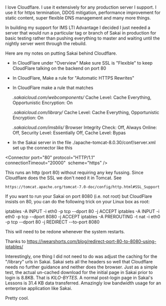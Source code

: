 I love Cloudflare.  I use it extensively for any production server I support.  I use it for https
termination, DDOS mitigation, performance improvement for static content, super flexible DNS management
and many more things.

In building my support for IMS LTI Advantage I decided I just needed a server that would run a particular
tag or branch of Sakai in production for basic testing rather than pushing everything to master and waiting
until the nightly server went through the rebuild.

Here are my notes on putting Sakai behind Cloudflare.

- In CloudFlare under "Overview" Make sure SSL is "Flexible" to keep CloudFlare talking on the backend on port 80

- In CloudFlare, Make a rule for "Automatic HTTPS Rewrites"

- In CloudFlare make a rule that matches

    *.sakaicloud.com/webcomponents/*
    Cache Level: Cache Everything, Opportunistic Encryption: On

    *.sakaicloud.com/library/*
    Cache Level: Cache Everything, Opportunistic Encryption: On

    *.sakaicloud.com/imsblis/*
    Browser Integrity Check: Off, Always Online: Off, Security Level: Essentially Off, Cache Level: Bypas

- In the Sakai server in the file ./apache-tomcat-8.0.30/conf/server.xml set up the connector like this

<Connector port="80" 
    protocol="HTTP/1.1"   
    connectionTimeout="20000" 
    scheme="https"  />

This runs an http (port 80) without requiring any key fussing.  Since Cloudflare does the SSL we don't need it
in Tomcat.   See 

    https://tomcat.apache.org/tomcat-7.0-doc/config/http.html#SSL_Support

If you want to run your Sakai on port 8080 (i.e. not root) but CloudFlare insists on 80, you
can do the following trick on your Linux box as root:

iptables -A INPUT -i eth0 -p tcp --dport 80 -j ACCEPT
iptables -A INPUT -i eth0 -p tcp --dport 8080 -j ACCEPT
iptables -A PREROUTING -t nat -i eth0 -p tcp --dport 80 -j REDIRECT --to-port 8080

This will need to be redone whenever the system restarts.

Thanks to https://iwearshorts.com/blog/redirect-port-80-to-8080-using-iptables/

Interestingly, one thing I did not need to do was adjust the caching for the "/library" urls
in Sakai.   Sakai sets all the headers so well that Cloudflare needs no further guidance and neither
does the browser.  Just as a simple test, the actual un-cached download for the initial page in Sakai
prior to login is 8.8KB.  That is *KILO-BYTES*.  A normal post-login page in Sakai's Lessons is 31.4 KB
data transferred. Amazingly low bandwidth usage for an enterprise application like Sakai.

Pretty cool.



